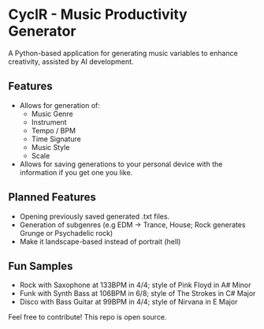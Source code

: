 # CyclR - Music Productivity Generator
A Python-based application for generating music variables to enhance creativity, assisted by AI development.

Features
---
- Allows for generation of:
  - Music Genre
  - Instrument
  - Tempo / BPM
  - Time Signature
  - Music Style
  - Scale
- Allows for saving generations to your personal device with the information if you get one you like.

Planned Features
---
- Opening previously saved generated .txt files.
- Generation of subgenres (e.g EDM -> Trance, House; Rock generates Grunge or Psychadelic rock)
- Make it landscape-based instead of portrait (hell)

Fun Samples
---
- Rock with Saxophone at 133BPM in 4/4; style of Pink Floyd in A# Minor
- Funk with Synth Bass at 106BPM in 6/8; style of The Strokes in C# Major
- Disco with Bass Guitar at 99BPM in 4/4; style of Nirvana in E Major

Feel free to contribute! This repo is open source.

